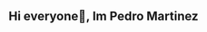 ## Hi everyone👋, Im Pedro Martinez

<!--
**PedroMartk9i/PedroMartk9i** is a ✨ _special_ ✨ repository because its `README.md` (this file) appears on your GitHub profile.
<a href="https://co.pinterest.com/pin/332281278751571506/" target="blank"><img align="center"

Here are some ideas to get you started:

- 🔭 I’m currently working on 
- 🌱 I’m currently learning
- 👯 I’m looking to collaborate on ...
- 🤔 I’m looking for help with ...
- 💬 Ask me about ...
- 📫 How to reach me: ...
- 😄 Pronouns: ...
- ⚡ Fun fact: 
-->
